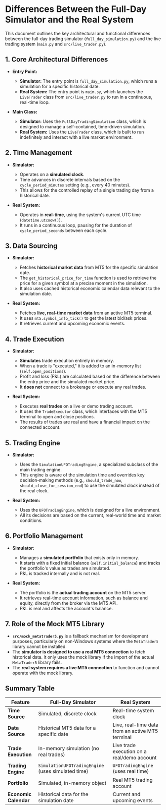 # Differences Between the Full-Day Simulator and the Real System

This document outlines the key architectural and functional differences between the full-day trading simulator (`full_day_simulation.py`) and the live trading system (`main.py` and `src/live_trader.py`).

## 1. Core Architectural Differences

- **Entry Point:**
  - **Simulator:** The entry point is `full_day_simulation.py`, which runs a simulation for a specific historical date.
  - **Real System:** The entry point is `main.py`, which launches the `LiveTrader` class from `src/live_trader.py` to run in a continuous, real-time loop.

- **Main Class:**
  - **Simulator:** Uses the `FullDayTradingSimulation` class, which is designed to manage a self-contained, time-driven simulation.
  - **Real System:** Uses the `LiveTrader` class, which is built to run indefinitely and interact with a live market environment.

## 2. Time Management

- **Simulator:**
  - Operates on a **simulated clock**.
  - Time advances in discrete intervals based on the `cycle_period_minutes` setting (e.g., every 40 minutes).
  - This allows for the controlled replay of a single trading day from a historical date.

- **Real System:**
  - Operates in **real-time**, using the system's current UTC time (`datetime.utcnow()`).
  - It runs in a continuous loop, pausing for the duration of `cycle_period_seconds` between each cycle.

## 3. Data Sourcing

- **Simulator:**
  - Fetches **historical market data** from MT5 for the specific simulation date.
  - The `get_historical_price_for_time` function is used to retrieve the price for a given symbol at a precise moment in the simulation.
  - It also uses cached historical economic calendar data relevant to the simulation date.

- **Real System:**
  - Fetches **live, real-time market data** from an active MT5 terminal.
  - It uses `mt5.symbol_info_tick()` to get the latest bid/ask prices.
  - It retrieves current and upcoming economic events.

## 4. Trade Execution

- **Simulator:**
  - **Simulates** trade execution entirely in memory.
  - When a trade is "executed," it is added to an in-memory list (`self.open_positions`).
  - Profit and loss (P&L) are calculated based on the difference between the entry price and the simulated market price.
  - It **does not** connect to a brokerage or execute any real trades.

- **Real System:**
  - Executes **real trades** on a live or demo trading account.
  - It uses the `TradeExecutor` class, which interfaces with the MT5 terminal to open and close positions.
  - The results of trades are real and have a financial impact on the connected account.

## 5. Trading Engine

- **Simulator:**
  - Uses the `SimulationUFOTradingEngine`, a specialized subclass of the main trading engine.
  - This engine is aware of the simulation time and overrides key decision-making methods (e.g., `should_trade_now`, `should_close_for_session_end`) to use the simulated clock instead of the real clock.

- **Real System:**
  - Uses the `UFOTradingEngine`, which is designed for a live environment.
  - All its decisions are based on the current, real-world time and market conditions.

## 6. Portfolio Management

- **Simulator:**
  - Manages a **simulated portfolio** that exists only in memory.
  - It starts with a fixed initial balance (`self.initial_balance`) and tracks the portfolio's value as trades are simulated.
  - P&L is tracked internally and is not real.

- **Real System:**
  - The portfolio is the **actual trading account** on the MT5 server.
  - It retrieves real-time account information, such as balance and equity, directly from the broker via the MT5 API.
  - P&L is real and affects the account's balance.

## 7. Role of the Mock MT5 Library

- **`src/mock_metatrader5.py`** is a fallback mechanism for development purposes, particularly on non-Windows systems where the `MetaTrader5` library cannot be installed.
- The **simulator is designed to use a real MT5 connection** to fetch historical data. It only uses the mock library if the import of the actual `MetaTrader5` library fails.
- The **real system requires a live MT5 connection** to function and cannot operate with the mock library.

## Summary Table

| Feature                 | Full-Day Simulator                                       | Real System                                            |
| ----------------------- | -------------------------------------------------------- | ------------------------------------------------------ |
| **Time Source**         | Simulated, discrete clock                                | Real-time system clock                                 |
| **Data Source**         | Historical MT5 data for a specific date                  | Live, real-time data from an active MT5 terminal       |
| **Trade Execution**     | In-memory simulation (no real trades)                    | Live trade execution on a real/demo account            |
| **Trading Engine**      | `SimulationUFOTradingEngine` (uses simulated time)       | `UFOTradingEngine` (uses real time)                    |
| **Portfolio**           | Simulated, in-memory object                              | Real MT5 trading account                               |
| **Economic Calendar**   | Historical data for the simulation date                  | Current and upcoming events                            |
